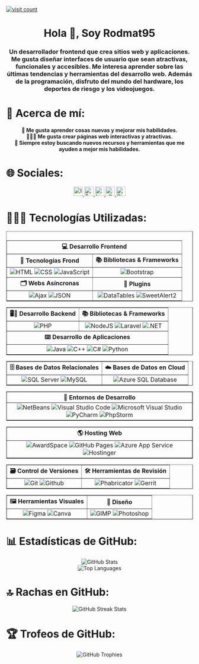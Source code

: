 <a href="https://visitcount.itsvg.in">
    <img src="https://visitcount.itsvg.in/api?id=rodmat95&label=Profile%20Views&color=1&icon=5&pretty=true"
        alt="visit count">
</a>
<div id="header" align="center">
    <h1 align="center">Hola 👋, Soy Rodmat95</h1>
    <h3 align="center">Un desarrollador frontend que crea sitios web y aplicaciones. Me gusta
        diseñar interfaces de usuario que sean atractivas, funcionales y accesibles. Me interesa aprender sobre las
        últimas tendencias y herramientas del desarrollo web. Además de la programación, disfruto del mundo del
        hardware, los deportes de riesgo y los videojuegos.</h3>
</div>

<div id="about" align="center">
    <h1 align="left">💫 Acerca de mí:</h1>
    <h4 align="center">
        🚀 Me gusta aprender cosas nuevas y mejorar mis habilidades.<br>
        👨🏻‍🎨 Me gusta crear páginas web interactivas y atractivas.<br>
        🎯 Siempre estoy buscando nuevos recursos y herramientas que me ayuden a mejor mis habilidades.
    </h4>
</div>

<div id="socials" align="center">
    <h1 align="left">🌐 Sociales:</h1>
    <a href="https://instagram.com/rc_095" target="_blank">
        <img src="https://img.shields.io/badge/Instagram-black.svg?style=for-the-badge&logo=Instagram"
            alt="Instagram" height="25">
    </a>
    <a href="https://twitter.com/chrodrigoalonso" target="_blank">
        <img src="https://img.shields.io/badge/Twitter-black.svg?style=for-the-badge&logo=Twitter"
            alt="Twitter" height="25">
    </a>
    <a href="https://www.linkedin.com/in/rodrigochavarry" target="_blank">
        <img src="https://img.shields.io/badge/LinkedIn-black.svg?style=for-the-badge&logo=linkedin&logoColor=%230077B5"
            alt="LinkedIn" height="25">
    </a>
    <a href="mailto:rodmat0905@gmail.com" target="_blank">
        <img src="https://img.shields.io/badge/Gmail-black.svg?style=for-the-badge&logo=gmail"
            alt="Gmail" height="25">
    </a>
    <a href="https://discord.gg/mrJMa99ubu" target="_blank">
        <img src="https://img.shields.io/badge/Discord-black.svg?style=for-the-badge&logo=discord"
            alt="Discord" height="25">
    </a>
</div>

<div id="Technologies" align="center">
    <h1 align="left">👨🏻‍💻 Tecnologías Utilizadas:</h1>
    <table border="1">
        <thead align="center">
            <th colspan="2">💻 Desarrollo Frontend</th>
        </thead>
        <caption algún="Center">
            <th>📕 Tecnologías Frond</th>
            <th>📚 Bibliotecas & Frameworks</th>
        </caption>
        <tbody align="center">
            <td>
                <img src="https://img.shields.io/badge/HTML-black.svg?style=flat&logo=html5"
                    alt="HTML">
                <img src="https://img.shields.io/badge/CSS-black.svg?style=flat&logo=css3&logoColor=%231572B6"
                    alt="CSS">
                <!--
                <img src="https://img.shields.io/badge/SCSS-black.svg?style=flat&logo=sass"
                    alt="SCSS">
                -->
                <img src="https://img.shields.io/badge/JavaScript-black.svg?style=flat&logo=javascript"
                    alt="JavaScript">
                <!--
                <img src="https://img.shields.io/badge/TypeScript-black.svg?style=flat&logo=typescript" 
                    alt="TypeScript">
                -->
            </td>
            <td>
                <img src="https://img.shields.io/badge/Bootstrap-black.svg?style=flat&logo=bootstrap"
                    alt="Bootstrap">
                <!--
                <img src="https://img.shields.io/badge/jQuery-black.svg?style=flat&logo=jquery&logoColor=%230769AD"
                    alt="jQuery">
                <img src="https://img.shields.io/badge/React-black.svg?style=flat&logo=react"
                    alt="React">
                <img src="https://img.shields.io/badge/PopperJS-black.svg?style=flat&logo=popper.js" 
                    alt="PopperJS">
                -->
            </td>
        </tbody>
        <caption align="center">
            <th>🗂️ Webs Asíncronas</th>
            <th>🧰 Plugins</th>
        </caption>
        <tbody align="center">
            <td>
                <img src="https://img.shields.io/badge/Ajax-black.svg?style=flat&logo=ajax" alt="Ajax">
                <img src="https://img.shields.io/badge/JSON-black.svg?style=flat&logo=json&logoColor=e1af2f" alt="JSON">
            </td>
            <td>
                <img src="https://img.shields.io/badge/DataTables-black.svg?style=flat&logo=datatables" 
                    alt="DataTables">
                <img src="https://img.shields.io/badge/SweetAlert2-black.svg?style=flat&logo=sweetalert2" 
                    alt="SweetAlert2">
            </td>
        </tbody>
    </table>
    <table border="1">
        <thead align="center">
            <th>🖥️📖 Desarrollo Backend</th>
            <th>📚 Bibliotecas & Frameworks</th>
        </thead>
        <tbody align="center">
            <td>
                <img src="https://img.shields.io/badge/PHP-black.svg?style=flat&logo=php" 
                    alt="PHP">
            </td>
            <td>
                <img src="https://img.shields.io/badge/NodeJS-black.svg?style=flat&logo=node.js" alt="NodeJS">
                <img src="https://img.shields.io/badge/Laravel-black.svg?style=flat&logo=laravel" alt="Laravel">
                <img src="https://img.shields.io/badge/.NET-black.svg?style=flat&logo=.net&logoColor=%23512BD4" alt=".NET">
                <!--
                <img src="https://img.shields.io/badge/Spring-black.svg?style=flat&logo=spring" alt="Spring">
                -->
            </td>
        </tbody>
        <thead align="center">
            <th colspan="2">⌨️ Desarrollo de Aplicaciones</th>
        </thead>
        <tbody align="center">
            <td colspan="2">
                <img src="https://img.shields.io/badge/Java-black.svg?style=flat&logo=java&logoColor=%23D9534F" alt="Java">
                <img src="https://img.shields.io/badge/C%2B%2B-black.svg?style=flat&logo=c%2B%2B&logoColor=%2300599C" alt="C++">
                <img src="https://img.shields.io/badge/C%23-black.svg?style=flat&logo=c-sharp&logoColor=%239100D7" alt="C#">
                <img src="https://img.shields.io/badge/Python-black.svg?style=flat&logo=python" alt="Python">
                <!--
                <img src="https://img.shields.io/badge/Ruby-black.svg?style=flat&logo=ruby&logoColor=ed1d29" alt="Ruby">
                -->
            </td>
        </tbody>
    </table>
    <table border="1">
        <thead align="center">
            <th>🗄️ Bases de Datos Relacionales</th>
            <th>☁️ Bases de Datos en Cloud</th>
        </thead>
        <tbody align="center">
            <td>
                <img src="https://img.shields.io/badge/SQL%20Server-black.svg?style=flat&logo=microsoft-sql-server&logoColor=%23CC2927"
                    alt="SQL Server">
                <img src="https://img.shields.io/badge/MySQL-black.svg?style=flat&logo=mysql"
                    alt="MySQL">
            </td>
            <td>
                <img src="https://img.shields.io/badge/Azure%20SQL%20Database-black?style=flat&logo=microsoft%20azure&logoColor=0089D6"
                    alt="Azure SQL Database">
            </td>
        </tbody>
    </table>
    <table border="1">
        <thead align="center">
            <th>📝 Entornos de Desarrollo</th>
        </thead>
        <tbody align="center">
            <td>
                <img src="https://img.shields.io/badge/NetBeans-black.svg?style=flat&logo=apache netbeans&logoColor=%23D9534F"
                    alt="NetBeans">
                <img src="https://img.shields.io/badge/Visual%20Studio%20Code-black.svg?style=flat&logo=visual-studio-code&logoColor=%2300599C"
                    alt="Visual Studio Code">
                <img src="https://img.shields.io/badge/Microsoft%20Visual%20Studio-black.svg?style=flat&logo=visual-studio&logoColor=%239100D7"
                    alt="Microsoft Visual Studio">
                <img src="https://img.shields.io/badge/PyCharm-black.svg?style=flat&logo=pycharm&logoColor=fcf84a"
                    alt="PyCharm">
                <img src="https://img.shields.io/badge/PhpStorm-black.svg?style=flat&logo=phpstorm&logoColor=6b57ff" 
                    alt="PhpStorm">
            </td>
        </tbody>
    </table>
    <table border="1">
        <thead align="center">
            <th>🌎 Hosting Web</td>
        </thead>
        <tbody align="center">
            <td>
                <img src="https://img.shields.io/badge/AwardSpace-black?style=flat&logo=awardspace&logoColor=0089D6"
                    alt="AwardSpace">
                <img src="https://img.shields.io/badge/GitHub%20Pages-black?style=flat&logo=github"
                    alt="GitHub Pages">
                 <img src="https://img.shields.io/badge/Azure%20App%20Service-black?style=flat&logo=microsoft%20azure&logoColor=0089D6"
                    alt="Azure App Service">
                <img src="https://img.shields.io/badge/Hostinger-black?style=flat&logo=hostinger"
                    alt="Hostinger">
            </td>
        </tr>
    </table>
    <table border="1">
        <thead align="center">
            <th>🗃️ Control de Versiones</th>
            <th>🛠️ Herramientas de Revisión</th>
        </thead>
        <tbody align="center">
            <td>
                <img src="https://img.shields.io/badge/Git-black?style=flat&logo=git"
                    alt="Git">
                <img src="https://img.shields.io/badge/GitHub-black?style=flat&logo=github"
                    alt="Github">
            </td>
            <td>
                <img src="https://img.shields.io/badge/Phabricator-black?style=flat&logo=phabricator&logoColor=white"
                    alt="Phabricator">
                <img src="https://img.shields.io/badge/Gerrit-black?style=flat&logo=gerrit&logoColor=blue"
                    alt="Gerrit">
            </td>
        </tbody>
    </table>
    <table border="1">
        <thead align="center">
            <th>🖼️ Herramientas Visuales</th>
            <th>🎨 Diseño</th>
        </thead>
        <tbody align="center">
            <td>
                <img src="https://img.shields.io/badge/Figma-black?style=flat&logo=figma"
                    alt="Figma">
                <img src="https://img.shields.io/badge/Canva-black?style=flat&logo=canva"
                    alt="Canva">
            </td>
            <td>
                <img src="https://img.shields.io/badge/GIMP-black?style=flat&logo=gimp&logoColor=%23C7CFD6"
                    alt="GIMP">
                <img src="https://img.shields.io/badge/Photoshop-black?style=flat&logo=adobe-photoshop"
                    alt="Photoshop">
            </td>
        </tbody>
    </table>
</div>

<div align="center">
    <h1 align="left">📊 Estadísticas de GitHub:</h1>
    <img src="https://github-readme-stats.vercel.app/api?username=rodmat95&theme=dark&hide_border=true&include_all_commits=false&count_private=false"
        alt="GitHub Stats">
    <br />
    <img src="https://github-readme-stats.vercel.app/api/top-langs/?username=rodmat95&theme=dark&hide_border=true&include_all_commits=false&count_private=false&layout=compact"
        alt="Top Languages">
</div>

<div align="center">
    <h1 align="left">🔝 Rachas en GitHub:</h1>
    <img src="https://github-readme-streak-stats.herokuapp.com/?user=rodmat95&theme=dark&no-frame=true&hide_border=true"
        alt="GitHub Streak Stats">
</div>

<div align="center">
    <h1 align="left">🏆 Trofeos de GitHub:</h1>
    <img src="https://github-profile-trophy.vercel.app/?username=rodmat95&theme=default&no-frame=true&no-bg=true&margin-w=4"
        alt="GitHub Trophies">
</div>
